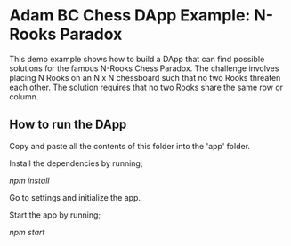 
# Adam BC Chess DApp Example: N-Rooks Paradox

This demo example shows how to build a DApp that can find possible solutions for the famous N-Rooks Chess Paradox. 
The challenge involves placing N Rooks on an N x N chessboard such that no two Rooks threaten each other. The solution requires that no two Rooks share the same row or column.

## How to run the DApp

Copy and paste all the contents of this folder into the 'app' folder.

Install the dependencies by running;

_npm install_

Go to settings and initialize the app.

Start the app by running;

_npm start_

